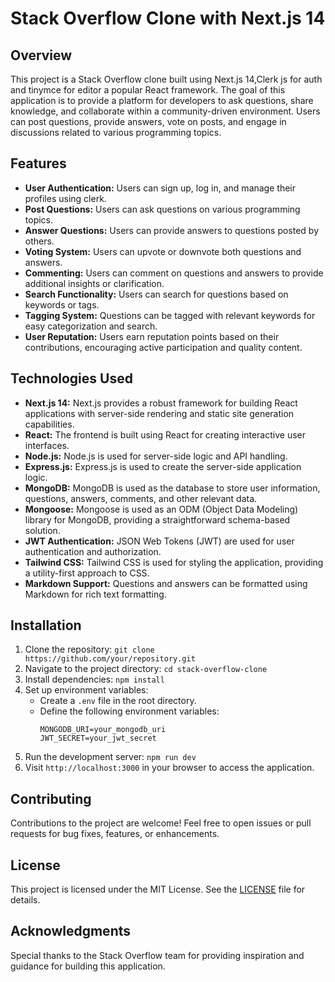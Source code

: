 # Stack Overflow Clone with Next.js 14

## Overview

This project is a Stack Overflow clone built using Next.js 14,Clerk js for auth and tinymce for editor a popular React framework. The goal of this application is to provide a platform for developers to ask questions, share knowledge, and collaborate within a community-driven environment. Users can post questions, provide answers, vote on posts, and engage in discussions related to various programming topics.

## Features

- **User Authentication:** Users can sign up, log in, and manage their profiles using clerk.
- **Post Questions:** Users can ask questions on various programming topics.
- **Answer Questions:** Users can provide answers to questions posted by others.
- **Voting System:** Users can upvote or downvote both questions and answers.
- **Commenting:** Users can comment on questions and answers to provide additional insights or clarification.
- **Search Functionality:** Users can search for questions based on keywords or tags.
- **Tagging System:** Questions can be tagged with relevant keywords for easy categorization and search.
- **User Reputation:** Users earn reputation points based on their contributions, encouraging active participation and quality content.

## Technologies Used

- **Next.js 14:** Next.js provides a robust framework for building React applications with server-side rendering and static site generation capabilities.
- **React:** The frontend is built using React for creating interactive user interfaces.
- **Node.js:** Node.js is used for server-side logic and API handling.
- **Express.js:** Express.js is used to create the server-side application logic.
- **MongoDB:** MongoDB is used as the database to store user information, questions, answers, comments, and other relevant data.
- **Mongoose:** Mongoose is used as an ODM (Object Data Modeling) library for MongoDB, providing a straightforward schema-based solution.
- **JWT Authentication:** JSON Web Tokens (JWT) are used for user authentication and authorization.
- **Tailwind CSS:** Tailwind CSS is used for styling the application, providing a utility-first approach to CSS.
- **Markdown Support:** Questions and answers can be formatted using Markdown for rich text formatting.

## Installation

1. Clone the repository: `git clone https://github.com/your/repository.git`
2. Navigate to the project directory: `cd stack-overflow-clone`
3. Install dependencies: `npm install`
4. Set up environment variables:
   - Create a `.env` file in the root directory.
   - Define the following environment variables:
     ```
     MONGODB_URI=your_mongodb_uri
     JWT_SECRET=your_jwt_secret
     ```
5. Run the development server: `npm run dev`
6. Visit `http://localhost:3000` in your browser to access the application.

## Contributing

Contributions to the project are welcome! Feel free to open issues or pull requests for bug fixes, features, or enhancements.

## License

This project is licensed under the MIT License. See the [LICENSE](LICENSE) file for details.

## Acknowledgments

Special thanks to the Stack Overflow team for providing inspiration and guidance for building this application.